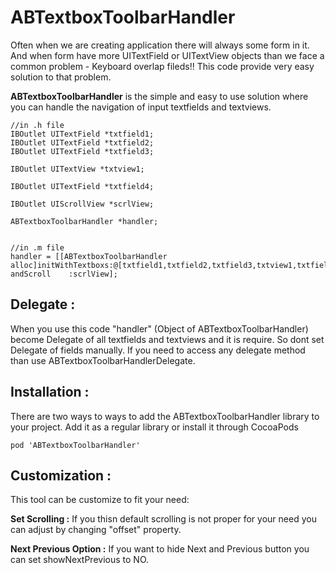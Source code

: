 # ABTextboxToolbarHandler
Often when we are creating application there will always some form in it. And when form have more UITextField or UITextView objects than we face a common  problem - Keyboard overlap fileds!! This code provide very easy solution to that problem.

**ABTextboxToolbarHandler** is the simple and easy to use solution where you can handle the navigation of input textfields and textviews.


	//in .h file
	IBOutlet UITextField *txtfield1;
	IBOutlet UITextField *txtfield2;
	IBOutlet UITextField *txtfield3;
	
	IBOutlet UITextView *txtview1;
	
	IBOutlet UITextField *txtfield4;
	
	IBOutlet UIScrollView *scrlView;
	
	ABTextboxToolbarHandler *handler;


	//in .m file
	handler = [[ABTextboxToolbarHandler alloc]initWithTextboxs:@[txtfield1,txtfield2,txtfield3,txtview1,txtfield4] andScroll	:scrlView];
	
## Delegate : 
When you use this code "handler" (Object of ABTextboxToolbarHandler) become Delegate of all textfields and textviews and it is require. So dont set Delegate of fields manually. If you need to access any delegate method than use ABTextboxToolbarHandlerDelegate.

## Installation :
There are two ways to ways to add the ABTextboxToolbarHandler library to your project. Add it as a regular library or install it through CocoaPods
  
    pod 'ABTextboxToolbarHandler'

## Customization :
This tool can be customize to fit your need:

**Set Scrolling :** If you thisn default scrolling is not proper for your need you can adjust by changing "offset" property.

**Next Previous Option :** If you want to hide Next and Previous button you can set showNextPrevious to NO.
